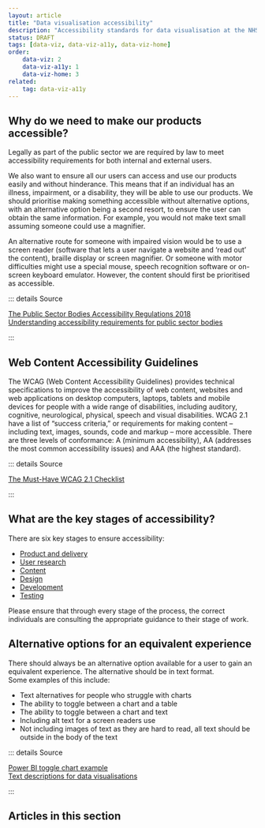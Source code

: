 ```yaml
---
layout: article
title: "Data visualisation accessibility"
description: "Accessibility standards for data visualisation at the NHSBSA"
status: DRAFT
tags: [data-viz, data-viz-a11y, data-viz-home]
order:
    data-viz: 2
    data-viz-a11y: 1
    data-viz-home: 3
related: 
    tag: data-viz-a11y
---
```

## Why do we need to make our products accessible?  

Legally as part of the public sector we are required by law to meet accessibility requirements for both internal and external users.  
  

We also want to ensure all our users can access and use our products easily and without hinderance. This means that if an individual has an illness, impairment, or a disability, they will be able to use our products. We should prioritise making something accessible without alternative options, with an alternative option being a second resort, to ensure the user can obtain the same information. For example, you would not make text small assuming someone could use a magnifier.  
  

An alternative route for someone with impaired vision would be to use a screen reader (software that lets a user navigate a website and ‘read out’ the content), braille display or screen magnifier. Or someone with motor difficulties might use a special mouse, speech recognition software or on-screen keyboard emulator. However, the content should first be prioritised as accessible.   

  
::: details Source
 
[The Public Sector Bodies Accessibility Regulations 2018][source 1]  
[Understanding accessibility requirements for public sector bodies][source 2]

:::  
  
## Web Content Accessibility Guidelines  
  

The WCAG (Web Content Accessibility Guidelines) provides technical specifications to improve the accessibility of web content, websites and web applications on desktop computers, laptops, tablets and mobile devices for people with a wide range of disabilities, including auditory, cognitive, neurological, physical, speech and visual disabilities. WCAG 2.1 have a list of “success criteria,” or requirements for making content – including text, images, sounds, code and markup – more accessible. There are three levels of conformance: A (minimum accessibility), AA (addresses the most common accessibility issues) and AAA (the highest standard).  
  
::: details Source
 
[The Must-Have WCAG 2.1 Checklist][source 3]

:::

  
## What are the key stages of accessibility?  
  
There are six key stages to ensure accessibility:  
- [Product and delivery][source 4]
- [User research][source 5] 
- [Content][source 6]
- [Design][source 7]
- [Development][source 8]
- [Testing][source 9]  

Please ensure that through every stage of the process, the correct individuals are consulting the appropriate guidance to their stage of work.


## Alternative options for an equivalent experience    

There should always be an alternative option available for a user to gain an equivalent experience. The alternative should be in text format.  
Some examples of this include:  
- Text alternatives for people who struggle with charts
- The ability to toggle between a chart and a table
- The ability to toggle between a chart and text
- Including alt text for a screen readers use
- Not including images of text as they are hard to read, all text should be outside in the body of the text  
  
::: details Source
 
[Power BI toggle chart example][source 10]  
[Text descriptions for data visualisations][source 11]

:::  
  
    
## Articles in this section

  

  
[source 1]: https://www.legislation.gov.uk/uksi/2018/952/made  
[source 2]: https://www.gov.uk/guidance/accessibility-requirements-for-public-sector-websites-and-apps  
[source 3]: https://kma.global/wp-content/uploads/2019/07/WCAG_2.1_Checklist.pdf  
[source 4]: https://service-manual.nhs.uk/accessibility/product-and-delivery
[source 5]: https://service-manual.nhs.uk/accessibility/user-research
[source 6]: https://service-manual.nhs.uk/accessibility/content
[source 7]: https://service-manual.nhs.uk/accessibility/design
[source 8]: https://service-manual.nhs.uk/accessibility/development
[source 9]: https://service-manual.nhs.uk/accessibility/testing
[source 10]: https://visualbi.com/blogs/business-intelligence/toggle-chart-table-power-bi/
[source 11]: https://accessibility.blog.gov.uk/2023/04/13/text-descriptions-for-data-visualisations/